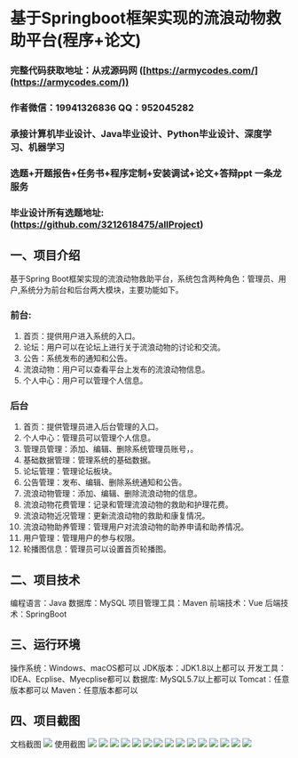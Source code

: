基于Springboot框架实现的流浪动物救助平台(程序+论文)
=
###  完整代码获取地址：从戎源码网 ([https://armycodes.com/](https://armycodes.com/))
###  作者微信：19941326836  QQ：952045282 
###  承接计算机毕业设计、Java毕业设计、Python毕业设计、深度学习、机器学习
###  选题+开题报告+任务书+程序定制+安装调试+论文+答辩ppt 一条龙服务
###  毕业设计所有选题地址:(https://github.com/3212618475/allProject)


一、项目介绍
---
基于Spring Boot框架实现的流浪动物救助平台，系统包含两种角色：管理员、用户,系统分为前台和后台两大模块，主要功能如下。
### 前台:
1. 首页：提供用户进入系统的入口。
2. 论坛：用户可以在论坛上进行关于流浪动物的讨论和交流。
3. 公告：系统发布的通知和公告。
4. 流浪动物：用户可以查看平台上发布的流浪动物信息。
5. 个人中心：用户可以管理个人信息。
### 后台
1. 首页：提供管理员进入后台管理的入口。
2. 个人中心：管理员可以管理个人信息。
3. 管理员管理：添加、编辑、删除系统管理员账号，。
4. 基础数据管理：管理系统的基础数据。
5. 论坛管理：管理论坛板块。
6. 公告管理：发布、编辑、删除系统通知和公告。
7. 流浪动物管理：添加、编辑、删除流浪动物的信息。
8. 流浪动物花费管理：记录和管理流浪动物的救助和护理花费。
9. 流浪动物近况管理：更新流浪动物的救助和康复情况。
10. 流浪动物助养管理：管理用户对流浪动物的助养申请和助养情况。
11. 用户管理：管理用户的参与权限。
12. 轮播图信息：管理员可以设置首页轮播图。


二、项目技术
---
编程语言：Java
数据库：MySQL
项目管理工具：Maven
前端技术：Vue
后端技术：SpringBoot

三、运行环境
---
操作系统：Windows、macOS都可以
JDK版本：JDK1.8以上都可以
开发工具：IDEA、Ecplise、Myecplise都可以
数据库: MySQL5.7以上都可以
Tomcat：任意版本都可以
Maven：任意版本都可以

四、项目截图
---
文档截图
![](limage/1.png)
使用截图
![](image/1.png)
![](image/2.png)
![](image/3.png)
![](image/4.png)
![](image/5.png)
![](image/6.png)
![](image/7.png)
![](image/8.png)
![](image/9.png)
![](image/10.png)
![](image/11.png)
![](image/12.png)
![](image/13.png)
![](image/14.png)
![](image/15.png)
